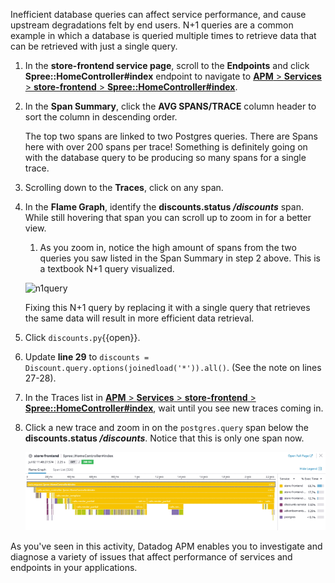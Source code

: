 Inefficient database queries can affect service performance, and cause upstream degradations felt by end users. N+1 queries are a common example in which a database is queried multiple times to retrieve data that can be retrieved with just a single query. 

1. In the **store-frontend service page**, scroll to the **Endpoints**  and click **Spree::HomeController#index** endpoint to navigate to <a href="https://app.datadoghq.com/apm/resource/store-frontend/rack.request/69d105fa043dba7f?end=1593549125250&env=intro-apm&index=apm-search&paused=false&start=1593545525250&query=env%3Aintro-apm%20service%3Astore-frontend%20operation_name%3Arack.request%20resource_name%3A%22Spree%3A%3AHomeController%23index%22" target="_datadog">**APM** > **Services** > **store-frontend** > **Spree::HomeController#index**</a>.

2. In the **Span Summary**, click the **AVG SPANS/TRACE** column header to sort the column in descending order. 

    The top two spans are linked to two Postgres queries. There are Spans here with over 200 spans per trace! Something is definitely going on with the database query to be producing so many spans for a single trace.

3. Scrolling down to the **Traces**, click on any span. 

4. In the **Flame Graph**, identify the **discounts.status */discounts*** span. While still hovering that span you can scroll up to zoom in for a better view. 

    1. As you zoom in, notice the high amount of spans from the two queries you saw listed in the Span Summary in step 2 above. This is a textbook N+1 query visualized.
    
    ![n1query](./assets/n1query.gif) 
    
    Fixing this N+1 query by replacing it with a single query that retrieves the same data will result in more efficient data retrieval.

5. Click `discounts.py`{{open}}.

6. Update **line 29** to `discounts = Discount.query.options(joinedload('*')).all()`. (See the note on lines 27-28). 

7. In the Traces list in <a href="https://app.datadoghq.com/apm/resource/store-frontend/rack.request/69d105fa043dba7f?end=1593549125250&env=intro-apm&index=apm-search&paused=false&start=1593545525250&query=env%3Aintro-apm%20service%3Astore-frontend%20operation_name%3Arack.request%20resource_name%3A%22Spree%3A%3AHomeController%23index%22" target="_datadog">**APM** > **Services** > **store-frontend** > **Spree::HomeController#index**</a>, wait until you see new traces coming in.

8. Click a new trace and zoom in on the `postgres.query` span below the **discounts.status */discounts***. Notice that this is only one span now.

    ![fixedquery](./assets/fixedquery.gif)

As you've seen in this activity, Datadog APM enables you to investigate and diagnose a variety of issues that affect performance of services and endpoints in your applications.